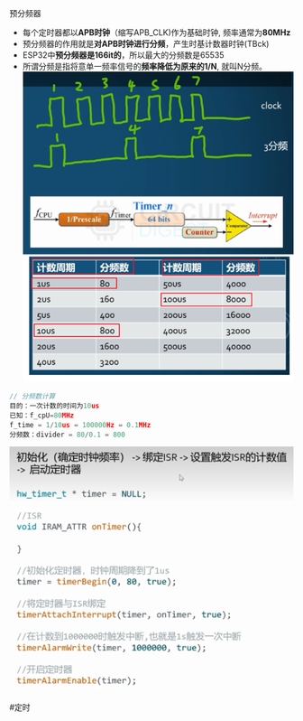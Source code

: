 预分频器
- 每个定时器都以**APB时钟**（缩写APB_CLK)作为基础时钟, 频率通常为**80MHz**
- 预分频器的作用就是**对APB时钟进行分频**，产生时基计数器时钟(TBck)
- ESP32中**预分频器是166it的**，所以最大的分频数是65535
- 所谓分频是指将意单一频率信号的**频率降低为原来的1/N**, 就叫N分频。
![](../photo/Pasted%20image%2020230530143117.png)
```c
// 分频数计算
目的：一次计数的时间为10us
已知：f_cpU=80MHz
f_time = 1/10us = 100000Hz = 0.1MHz
分频数：divider = 80/0.1 = 800
```

![](../photo/Pasted%20image%2020230530143219.png)

#定时 